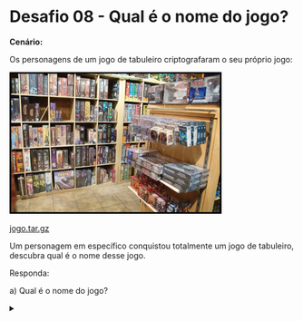 # Desafio 08 - Qual é o nome do jogo?

**Cenário:**

Os personagens de um jogo de tabuleiro criptografaram o seu próprio jogo:

![](qualjogo.png)

[jogo.tar.gz](jogo.tar.gz)

Um personagem em específico conquistou totalmente um jogo de tabuleiro, descubra qual é o nome desse jogo.

Responda:

a) Qual é o nome do jogo? 

<details><summary></summary>

Resposta:

SmallWorld
</details>
